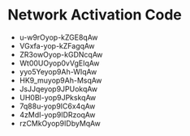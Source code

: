 # Network Activation Code
* u-w9rOyop-kZGE8qAw
* VGxfa-yop-kZFagqAw
* ZR3owOyop-kGDNcqAw
* Wt00UOyop0vVgEIqAw
* yyo5Yeyop9Ah-WIqAw
* HK9_muyop9Ah-MsqAw
* JsJJqeyop9JPUokqAw
* UH0Bl-yop9JPkskqAw
* 7q88u-yop9IC6x4qAw
* 4zMdI-yop9IDRzoqAw
* rzCMkOyop9IDbyMqAw